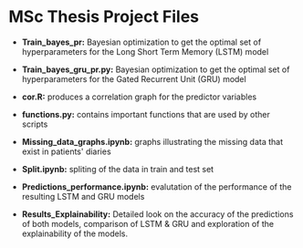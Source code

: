 # MSc Thesis Project Files


- **Train_bayes_pr:** Bayesian optimization to get the optimal set of hyperparameters for the Long Short Term Memory (LSTM) model

- **Train_bayes_gru_pr.py:** Bayesian optimization to get the optimal set of hyperparameters for the Gated Recurrent Unit (GRU) model

- **cor.R:** produces a correlation graph for the predictor variables

- **functions.py:** contains important functions that are used by other scripts

- **Missing_data_graphs.ipynb:** graphs illustrating the missing data that exist in patients' diaries 

- **Split.ipynb:** spliting of the data in train and test set

- **Predictions_performance.ipynb:** evalutation of the performance of the resulting LSTM and GRU models

- **Results_Explainability:** Detailed look on the accuracy of the predictions of both models, comparison of LSTM & GRU and exploration of the explainability of the models.

